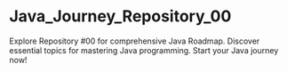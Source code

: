 # Java_Journey_Repository_00
Explore Repository #00 for comprehensive Java Roadmap. Discover essential topics for mastering Java programming. Start your Java journey now!
